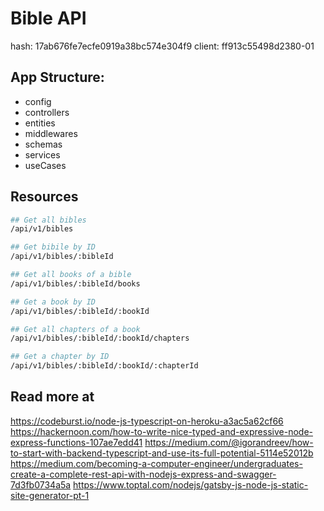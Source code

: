 # Bible API

hash: 17ab676fe7ecfe0919a38bc574e304f9
client: ff913c55498d2380-01

## App Structure:

* config
* controllers
* entities
* middlewares
* schemas
* services
* useCases

## Resources

```bash
## Get all bibles
/api/v1/bibles

## Get bibile by ID
/api/v1/bibles/:bibleId

## Get all books of a bible
/api/v1/bibles/:bibleId/books

## Get a book by ID
/api/v1/bibles/:bibleId/:bookId

## Get all chapters of a book
/api/v1/bibles/:bibleId/:bookId/chapters

## Get a chapter by ID
/api/v1/bibles/:bibleId/:bookId/:chapterId
```
## Read more at
https://codeburst.io/node-js-typescript-on-heroku-a3ac5a62cf66
https://hackernoon.com/how-to-write-nice-typed-and-expressive-node-express-functions-107ae7edd41
https://medium.com/@igorandreev/how-to-start-with-backend-typescript-and-use-its-full-potential-5114e52012b
https://medium.com/becoming-a-computer-engineer/undergraduates-create-a-complete-rest-api-with-nodejs-express-and-swagger-7d3fb0734a5a
https://www.toptal.com/nodejs/gatsby-js-node-js-static-site-generator-pt-1
